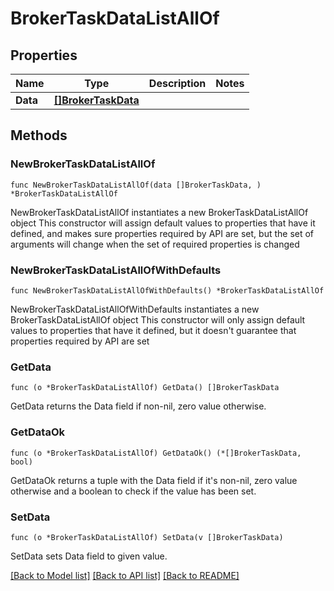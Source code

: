 # BrokerTaskDataListAllOf

## Properties

Name | Type | Description | Notes
------------ | ------------- | ------------- | -------------
**Data** | [**[]BrokerTaskData**](BrokerTaskData.md) |  | 

## Methods

### NewBrokerTaskDataListAllOf

`func NewBrokerTaskDataListAllOf(data []BrokerTaskData, ) *BrokerTaskDataListAllOf`

NewBrokerTaskDataListAllOf instantiates a new BrokerTaskDataListAllOf object
This constructor will assign default values to properties that have it defined,
and makes sure properties required by API are set, but the set of arguments
will change when the set of required properties is changed

### NewBrokerTaskDataListAllOfWithDefaults

`func NewBrokerTaskDataListAllOfWithDefaults() *BrokerTaskDataListAllOf`

NewBrokerTaskDataListAllOfWithDefaults instantiates a new BrokerTaskDataListAllOf object
This constructor will only assign default values to properties that have it defined,
but it doesn't guarantee that properties required by API are set

### GetData

`func (o *BrokerTaskDataListAllOf) GetData() []BrokerTaskData`

GetData returns the Data field if non-nil, zero value otherwise.

### GetDataOk

`func (o *BrokerTaskDataListAllOf) GetDataOk() (*[]BrokerTaskData, bool)`

GetDataOk returns a tuple with the Data field if it's non-nil, zero value otherwise
and a boolean to check if the value has been set.

### SetData

`func (o *BrokerTaskDataListAllOf) SetData(v []BrokerTaskData)`

SetData sets Data field to given value.



[[Back to Model list]](../README.md#documentation-for-models) [[Back to API list]](../README.md#documentation-for-api-endpoints) [[Back to README]](../README.md)


